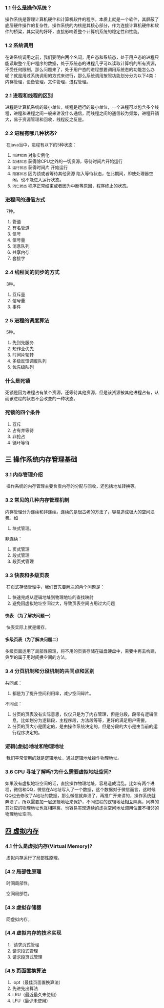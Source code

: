 ### 1.1 什么是操作系统？

​	操作系统是管理计算机硬件和计算机软件的程序，本质上就是一个软件，其屏蔽了底层硬件操作的复杂性，操作系统的内核是其核心部分，作为连接计算机硬件和软件的桥梁，其实现的好坏，直接影响着整个计算机系统的稳定性和性能。

### 1.2 系统调用

​	在讲系统调用之前，我们要明白两个名词，用户态和系统态，处于用户态的进程只能读取整个用户程序的数据，处于系统态的进程几乎可以读取计算机的所有资源，不受任何限制，那么问题来了，处于用户态的进程想要调用系统态的功能怎么办呢？就是用过系统调用的方式来进行，那么系统调用按照功能划分分为以下4类：内存管理，设备管理，文件管理，进程管理。

### 2.1 进程和线程的区别

​	进程是计算机系统的最小单位，线程是运行的最小单位，一个进程可以包含多个线程，进程和进程之间一般来讲没什么通信，而线程之间的通信较为频繁，进程开销大，易于资源管理和回收，线程反之反是。

### 2.2 进程有哪几种状态?

​	在java当中，进程有以下的5种状态：

1. `创建状态` 对象实例化
2. `就绪状态` 获得除CPU之外的一切资源，等待时间片开始运行
3. `运行状态` 获得时间片 开始运行
4. `阻塞状态` 因为锁或者等待其他资源 陷入等待状态，在此期间，即使处理器空闲，也不能进入运行状态。
5. `消亡状态` 程序正常结束或者因为中断等原因，程序终止的状态。

### 进程间的通信方式

​	7种。

1. 管道
2. 有名管道
3. 信号
4. 信号量
5. 消息队列
6. 共享内存
7. 套接字

### 2.4 线程间的同步的方式

​	3种。

1. 互斥量
2. 信号量
3. 事件

### 2.5 进程的调度算法

​	5种。

1. 先到先服务
2. 短作业优先
3. 时间片轮转
4. 多级反馈调度队列
5. 优先级队列

### 什么是死锁

​	死锁是因为进程占有某个资源，还等待其他资源，但是该资源被其他进程占有，从而该进程的状态不会改变的一种状态。

### 死锁的四个条件

1. 互斥
2. 占有并等待
3. 非抢占
4. 循环等待

## 三 操作系统内存管理基础

### 3.1 内存管理介绍

​	操作系统的内存管理主要负责内存的分配与回收，还包括地址转换等。

### 3.2 常见的几种内存管理机制

​	内存管理分为连续和非连续。连续的是很古老的方法了，容易造成极大的空间浪费。如

1. 块式管理。

非连续：

1. 页式管理
2. 段式管理
3. 段页式管理

### 3.3 快表和多级页表

​	在页式存储管理中，我们首先要解决的两个问题是：

1. 快速完成从逻辑地址到物理地址的查找映射
2. 避免因虚拟地址空间过大，导致页表空间占用过大问题

#### 快表 （为了解决问题一）

​	快表实际上就是缓存。

#### 多级页表（为了解决问题二）

​	多级页面运用了局部性原理，将不用的页表存储在磁盘硬盘中，需要中再去构建，典型的属于用时间换空间的方法。



### 3.4 分页机制和分段机制的共同点和区别

共同点：

1. 都是为了提升空间利用率，减少空间碎片。

不同点：

1. 分页的页表没有实际意思，仅仅只是为了内存管理，但是分段，段带有逻辑信息，比如划分为逻辑段，主程序段，方法段等等，更好的满足用户需要。
2. 分页的页大小是固定的，是由操作系统决定的，但是分段的大小是由当前的运行程序决定的。

### 逻辑(虚拟)地址和物理地址

​	我们平常使用的就是逻辑地址，通过逻辑地址操作物理地址。

### 3.6 CPU 寻址了解吗?为什么需要虚拟地址空间?

​	如果没有虚拟地址空间的话，直接操作物理地址，容易造成混乱。比如有两个进程，微信和QQ，微信在A地址写入了一个数据，这个数据对于微信而言，这时候QQ也去修改了A地址的数据，那么微信就奔溃了，再推广开来讲的，操作系统就奔溃了，所以需要加一层逻辑地址来保护，不同进程的逻辑地址相互隔离，同样的其对应的物理地址也互相隔离，也容易实现连续的虚拟空间地址调用位置不相邻的物理地址空间。

## [四 虚拟内存](https://snailclimb.gitee.io/javaguide/#/docs/operating-system/basis?id=四-虚拟内存)

### 4.1 什么是虚拟内存(Virtual Memory)?

​	虚拟内存运行了局部性原理。

### [4.2 局部性原理

​	时间局部性。

​	空间局部性。

### [4.3 虚拟存储器

​	同虚拟内存。

### [4.4 虚拟内存的技术实现

1. ​	请求页式管理
2. 请求段式管理
3. 请求段页式管理

### [4.5 页面置换算法

1. ​	opt（最佳页面置换算法）
2. 先进先出算法
3. LRU（最近最久未使用）
4. LFU（最少未使用）
